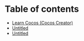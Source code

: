 # Table of contents

* [Learn Cocos \(Cocos Creator\)](README.md)
* [Untitled](untitled.md)
* [Untitled](untitled-1.md)

